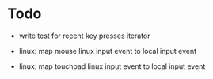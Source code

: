 # Todo

- write test for recent key presses iterator

- linux: map mouse linux input event to local input event

- linux: map touchpad linux input event to local input event

